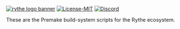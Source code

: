[![rythe logo banner](https://assets.zyrosite.com/dWxb3NO0jWugObXN/logo_for_dark_bg-A3QwL7kkxvfw1ywO.png)](http://rythe-interactive.com)
[![License-MIT](https://img.shields.io/github/license/Rythe-Interactive/rythe-build-system)](https://github.com/Rythe-Interactive/rythe-build-system/blob/main/LICENSE)
[![Discord](https://img.shields.io/discord/682321168610623707.svg?label=&logo=discord&logoColor=ffffff&color=7389D8&labelColor=6A7EC2)](https://discord.gg/unVNRbd)

These are the Premake build-system scripts for the Rythe ecosystem.